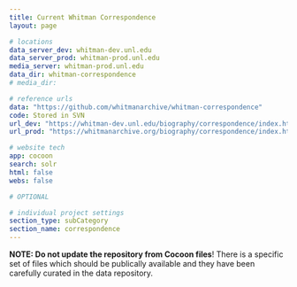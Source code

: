 ```yaml
---
title: Current Whitman Correspondence
layout: page

# locations
data_server_dev: whitman-dev.unl.edu
data_server_prod: whitman-prod.unl.edu
media_server: whitman-prod.unl.edu
data_dir: whitman-correspondence
# media_dir:

# reference urls
data: "https://github.com/whitmanarchive/whitman-correspondence"
code: Stored in SVN
url_dev: "https://whitman-dev.unl.edu/biography/correspondence/index.html"
url_prod: "https://whitmanarchive.org/biography/correspondence/index.html"

# website tech
app: cocoon
search: solr
html: false
webs: false

# OPTIONAL

# individual project settings
section_type: subCategory
section_name: correspondence
---
```


__NOTE: Do not update the repository from Cocoon files__! There is a specific set of files which should be publically available and they have been carefully curated in the data repository.
